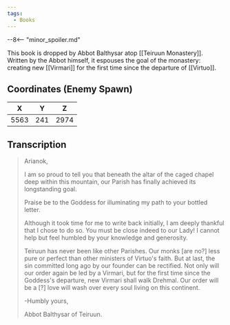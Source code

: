 ```yaml
---
tags:
  - Books
---
```


--8<-- "minor_spoiler.md"

This book is dropped by Abbot Balthysar atop [[Teiruun Monastery]]. Written by the Abbot himself, it espouses the goal of the monastery: creating new [[Virmari]] for the first time since the departure of [[Virtuo]].

## Coordinates (Enemy Spawn)
| **X** | **Y** | **Z** |
| :---: | :---: | :---: |
| 5563  |  241  | 2974  |

## Transcription
> Arianok,
>
> I am so proud to tell you that beneath the altar of the caged chapel deep within this mountain, our Parish has finally achieved its longstanding goal.
>
> Praise be to the Goddess for illuminating my path to your bottled letter.
>
> Although it took time for me to write back initially, I am deeply thankful that I chose to do so. You must be close indeed to our Lady! I cannot help but feel humbled by your knowledge and generosity.
>
> Teiruun has never been like other Parishes. Our monks [are no?] less pure or perfect than other ministers of Virtuo's faith. But at last, the sin committed long ago by our founder can be rectified. Not only will our order again be led by a Virmari, but for the first time since the Goddess's departure, new Virmari shall walk Drehmal. Our order will be a [?] love will wash over every soul living on this continent.
>
> -Humbly yours,
>
> Abbot Balthysar of Teiruun.
